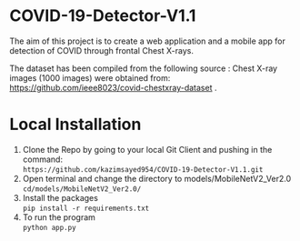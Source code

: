 # COVID-19-Detector-V1.1



The aim of this project is to create a web application and a mobile app for detection of COVID through frontal Chest X-rays.

The dataset has been compiled from the following source :  Chest X-ray images (1000 images) were obtained from: https://github.com/ieee8023/covid-chestxray-dataset .

# Local Installation 
1. Clone the Repo by going to your local Git Client and pushing in the command:</br>
`https://github.com/kazimsayed954/COVID-19-Detector-V1.1.git`
2. Open terminal and change the directory to models/MobileNetV2_Ver2.0 <br>
`cd/models/MobileNetV2_Ver2.0/`
3. Install the packages <br>
`pip install -r requirements.txt`
4. To run the program <br>
`python app.py`


